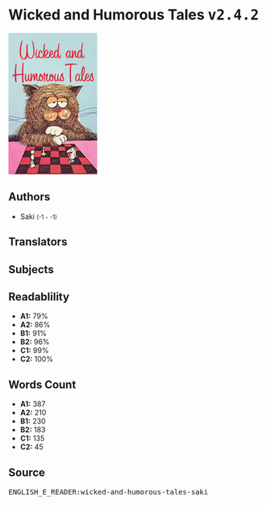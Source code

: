 # Wicked and Humorous Tales <kbd>v2.4.2</kbd>

![](./cover.medium.jpg "")

## Authors


 - Saki <small>(-1 - -1)</small>

## Translators



## Subjects



## Readablility


 - **A1:** 79%
 - **A2:** 86%
 - **B1:** 91%
 - **B2:** 96%
 - **C1:** 99%
 - **C2:** 100%

## Words Count


 - **A1:** 387
 - **A2:** 210
 - **B1:** 230
 - **B2:** 183
 - **C1:** 135
 - **C2:** 45

## Source


<kbd>ENGLISH_E_READER:wicked-and-humorous-tales-saki</kbd>
